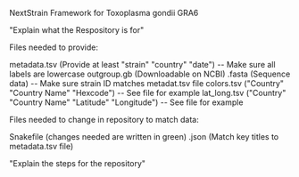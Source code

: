 NextStrain Framework for Toxoplasma gondii GRA6

"Explain what the Respository is for"

Files needed to provide:

metadata.tsv (Provide at least "strain" "country" "date") -- Make sure all labels are lowercase
outgroup.gb (Downloadable on NCBI)
.fasta (Sequence data) -- Make sure strain ID matches metadat.tsv file
colors.tsv ("Country" "Country Name" "Hexcode") -- See file for example
lat_long.tsv ("Country" "Country Name" "Latitude" "Longitude") -- See file for example

Files needed to change in repository to match data:

Snakefile (changes needed are written in green)
.json (Match key titles to metadata.tsv file)

"Explain the steps for the repository"
